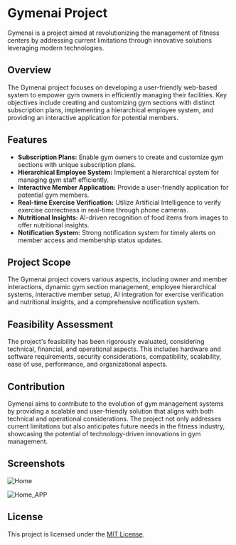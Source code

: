# Gymenai Project

Gymenai is a project aimed at revolutionizing the management of fitness centers by addressing current limitations through innovative solutions leveraging modern technologies.

## Overview

The Gymenai project focuses on developing a user-friendly web-based system to empower gym owners in efficiently managing their facilities. Key objectives include creating and customizing gym sections with distinct subscription plans, implementing a hierarchical employee system, and providing an interactive application for potential members.

## Features

- **Subscription Plans:** Enable gym owners to create and customize gym sections with unique subscription plans.
- **Hierarchical Employee System:** Implement a hierarchical system for managing gym staff efficiently.
- **Interactive Member Application:** Provide a user-friendly application for potential gym members.
- **Real-time Exercise Verification:** Utilize Artificial Intelligence to verify exercise correctness in real-time through phone cameras.
- **Nutritional Insights:** AI-driven recognition of food items from images to offer nutritional insights.
- **Notification System:** Strong notification system for timely alerts on member access and membership status updates.

## Project Scope

The Gymenai project covers various aspects, including owner and member interactions, dynamic gym section management, employee hierarchical systems, interactive member setup, AI integration for exercise verification and nutritional insights, and a comprehensive notification system.

## Feasibility Assessment

The project's feasibility has been rigorously evaluated, considering technical, financial, and operational aspects. This includes hardware and software requirements, security considerations, compatibility, scalability, ease of use, performance, and organizational aspects.

## Contribution

Gymenai aims to contribute to the evolution of gym management systems by providing a scalable and user-friendly solution that aligns with both technical and operational considerations. The project not only addresses current limitations but also anticipates future needs in the fitness industry, showcasing the potential of technology-driven innovations in gym management.

## Screenshots
![Home](https://github.com/MohammadYazbeck/Gymenai/assets/107818784/056c8476-4ba5-40b1-86d3-8ece1c8f5a82)

![Home_APP](https://github.com/MohammadYazbeck/Gymenai/assets/107818784/2a2bdf89-0c74-47dd-ad17-e9f7b3806cc7)


## License

This project is licensed under the [MIT License](LICENSE).
